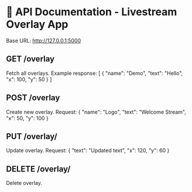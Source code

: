 # 🎯 API Documentation - Livestream Overlay App

Base URL: http://127.0.0.1:5000

## GET /overlay
Fetch all overlays.
Example response:
[
  { "name": "Demo", "text": "Hello", "x": 100, "y": 50 }
]

## POST /overlay
Create new overlay.
Request:
{
  "name": "Logo",
  "text": "Welcome Stream",
  "x": 50,
  "y": 100
}

## PUT /overlay/<name>
Update overlay.
Request:
{
  "text": "Updated text",
  "x": 120,
  "y": 60
}

## DELETE /overlay/<name>
Delete overlay.

